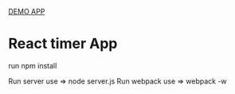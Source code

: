<a href="http://polar-bayou-48372.herokuapp.com/#/?_k=yh27kj">DEMO APP </a>

<h1>React timer App</h1>

run npm install

Run server use => node server.js
Run webpack use => webpack -w

